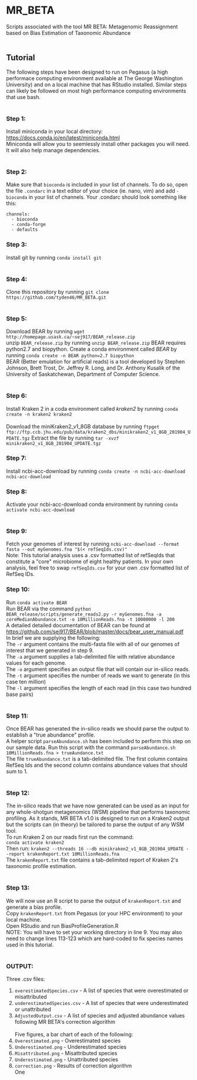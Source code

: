 # MR_BETA
Scripts associated with the tool MR BETA: Metagenomic Reassignment based on Bias Estimation of Taxonomic Abundance
</br> </br>
## Tutorial </br>
The following steps have been designed to run on Pegasus (a high performace computing environment available at The George Washington University) and on a local machine that has RStudio installed. Similar steps can likely be followed on most high performance computing environments that use bash. </br> </br>
### Step 1: </br>
Install miniconda in your local directory: https://docs.conda.io/en/latest/miniconda.html </br>
Miniconda will allow you to seemlessly install other packages you will need. It will also help manage dependencies. </br> </br>
### Step 2: </br>
Make sure that `bioconda` is included in your list of channels. To do so, open the file `.condarc` in a text editor of your choice (ie. nano, vim) and add `- bioconda` in your list of channels. Your .condarc should look something like this:
```
channels:
  - bioconda
  - conda-forge
  - defaults
```
### Step 3: <br>
Install git by running `conda install git` </br> </br>

### Step 4: </br>
Clone this repository by running `git clone https://github.com/tyden46/MR_BETA.git` </br> </br>

### Step 5: </br>
Download BEAR by running `wget http://homepage.usask.ca/~sej917/BEAR_release.zip` </br>
unzip `BEAR_release.zip` by running `unzip BEAR_release.zip`
BEAR requires python2.7 and biopython. Create a conda environment called *BEAR* by running `conda create -n BEAR python=2.7 biopython` </br>
BEAR (Better emulation for artificial reads) is a tool developed by Stephen Johnson, Brett Trost, Dr. Jeffrey R. Long, and Dr. Anthony Kusalik of the University of Saskatchewan, Department of Computer Science. </br> </br>

### Step 6: </br>
Install Kraken 2 in a coda environment called *kraken2* by running `conda create -n kraken2 kraken2` </br> </br>
Download the miniKraken2_v1_8GB database by running `ftpget ftp://ftp.ccb.jhu.edu/pub/data/kraken2_dbs/minikraken2_v1_8GB_201904_UPDATE.tgz`
Extract the file by running `tar -xvzf minikraken2_v1_8GB_201904_UPDATE.tgz`
### Step 7: </br>
Install ncbi-acc-download by running `conda create -n ncbi-acc-download ncbi-acc-download` </br>

### Step 8: </br>
Activate your ncbi-acc-download conda environment by running `conda activate ncbi-acc-download` </br> </br>

### Step 9: </br>
Fetch your genomes of interest by running `ncbi-acc-download --format fasta --out myGenomes.fna "$(< refSeqIds.csv)"` </br>
Note: This tutorial analysis uses a .csv formatted list of refSeqIds that constitute a "core" microbiome of eight healthy patients. In your own analysis, feel free to swap `refSeqIds.csv` for your own .csv formatted list of RefSeq IDs.

### Step 10: </br>

Run `conda activate BEAR` </br>
Run BEAR via the command `python BEAR_release/scripts/generate_reads2.py -r myGenomes.fna -a coreMedianAbundance.txt -o 10MillionReads.fna -t 10000000 -l 200` </br>
A detailed detailed documentation of BEAR can be found at https://github.com/sej917/BEAR/blob/master/docs/bear_user_manual.pdf </br>
In brief we are supplying the following: </br>
The `-r` argument contains the multi-fasta file with all of our genomes of interest that we generated in step 9. </br>
The `-a` argument supplies a tab-delimited file with relative abundance values for each genome. </br>
The `-o` argument specifies an output file that will contain our in-silico reads. </br>
The `-t` argument specifies the number of reads we want to generate (in this case ten million) </br>
The `-l` argument specifies the length of each read (in this case two hundred base pairs) </br></br>

### Step 11: </br>
Once BEAR has generated the in-silico reads we should parse the output to establish a "true abundance" profile. </br>
A helper script `parseAbundance.sh` has been included to perform this step on our sample data. Run this script with the command `parseAbundance.sh 10MillionReads.fna > trueAundance.txt` </br>
The file `trueAbundance.txt` is a tab-delimited file. The first column contains RefSeq Ids and the second column contains abundance values that should sum to 1. </br></br>

### Step 12:
The in-silico reads that we have now generated can be used as an input for any whole-shotgun metagenomics (WSM) pipeline that performs taxonomic profiling. As it stands, MR BETA v1.0 is designed to run on a Kraken2 output but the scripts can (in theory) be tailored to parse the output of any WSM tool. </br>
To run Kraken 2 on our reads first run the command: </br>
`conda activate kraken2` </br>
Then run:
`kraken2 --threads 16 --db minikraken2_v1_8GB_201904_UPDATE --report krakenReport.txt 10MillionReads.fna` </br>
The `krakenReport.txt` file contains a tab-delimited report of Kraken 2's taxonomic profile estimation. </br> </br>

### Step 13:
We will now use an R script to parse the output of `krakenReport.txt` and generate a bias profile. </br>
Copy `krakenReport.txt` from Pegasus (or your HPC environment) to your local machine. </br>
Open RStudio and run BiasProfileGeneration.R  </br>
NOTE: You will have to set your working directory in line 9. You may also need to change lines 113-123 which are hard-coded to fix species names used in this tutorial.</br> </br>

### OUTPUT: <br>
Three .csv files: </br>
1. `overestimatedSpecies.csv` - A list of species that were overestimated or misattributed </br>
2. `underestimatedSpecies.csv` - A list of species that were underestimated or unattributed </br>
3. `AdjustedOutput.csv` - A list of species and adjusted abundance values following MR BETA's correction algorithm
</br> </br>
Five figures, a bar chart of each of the following: </br>
1. `Overestimated.png` - Overestimated species </br>
2. `Underestimated.png` - Underestimated species </br>
3. `Misattributed.png` - Misattributed species </br>
4. `Underestimated.png` - Unattributed species </br>
5. `correction.png` - Results of correction algorithm </br>
One 
